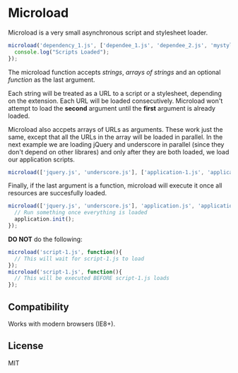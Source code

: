 # Microload

Microload is a very small asynchronous script and stylesheet loader.  

```javascript
microload('dependency_1.js', ['dependee_1.js', 'dependee_2.js', 'mystyles.css'], function(){
  console.log("Scripts Loaded");
});
```

The microload function accepts *strings*, *arrays of strings* and an optional *function* as the last argument.

Each string will be treated as a URL to a script or a stylesheet, depending on the extension. Each URL will be loaded consecutively. Microload won't attempt to load the **second** argument until the **first** argument is already loaded.

Microload also accpets arrays of URLs as arguments. These work just the same, except that all the URLs in the array will be loaded in parallel. In the next example we are loading jQuery and underscore in parallel (since they don't depend on other librares) and only after they are both loaded, we load our application scripts.

```javascript
microload(['jquery.js', 'underscore.js'], ['application-1.js', 'application-2.js'], 'application-1-dependee.js');
```

Finally, if the last argument is a function, microload will execute it once all resources are succesfully loaded.

```javascript
microload(['jquery.js', 'underscore.js'], 'application.js', 'application-dependee.js', function(){
  // Run something once everything is loaded
  application.init();
});
```

**DO NOT** do the following:

```javascript
microload('script-1.js', function(){
  // This will wait for script-1.js to load
});
microload('script-1.js', function(){
  // This will be executed BEFORE script-1.js loads
});
```

## Compatibility

Works with modern browsers (IE8+).

## License

MIT